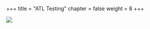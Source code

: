 +++
title = "ATL Testing"
chapter = false
weight = 8
+++

![](../../../certification/atl-testing.png)

